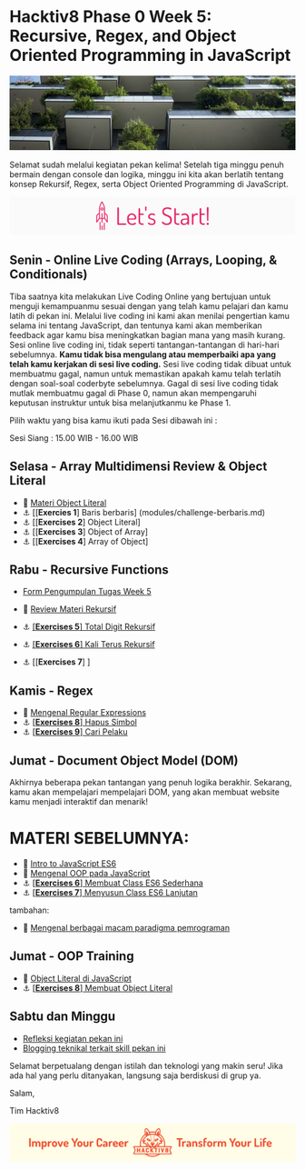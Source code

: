 # Hacktiv8 Phase 0 Week 5: Recursive, Regex, and Object Oriented Programming in JavaScript

![Header](assets/header-w4.jpg)

Selamat sudah melalui kegiatan pekan kelima! Setelah tiga minggu penuh bermain dengan console dan logika, minggu ini kita akan berlatih tentang konsep Rekursif, Regex, serta Object Oriented Programming di JavaScript.

![Let's start!](assets/start.png)

## Senin - Online Live Coding (Arrays, Looping, & Conditionals)

Tiba saatnya kita melakukan Live Coding Online yang bertujuan untuk menguji kemampuanmu sesuai dengan yang telah kamu pelajari dan kamu latih di pekan ini. Melalui live coding ini kami akan menilai pengertian kamu selama ini tentang JavaScript, dan tentunya kami akan memberikan feedback agar kamu bisa meningkatkan bagian mana yang masih kurang. Sesi online live coding ini, tidak seperti tantangan-tantangan di hari-hari sebelumnya. **Kamu tidak bisa mengulang atau memperbaiki apa yang telah kamu kerjakan di sesi live coding.** Sesi live coding tidak dibuat untuk membuatmu gagal, namun untuk memastikan apakah kamu telah terlatih dengan soal-soal coderbyte sebelumnya. Gagal di sesi live coding tidak mutlak membuatmu gagal di Phase 0, namun akan mempengaruhi keputusan instruktur untuk bisa melanjutkanmu ke Phase 1.

Pilih waktu yang bisa kamu ikuti pada Sesi dibawah ini :

Sesi Siang : 15.00 WIB - 16.00 WIB


## Selasa - Array Multidimensi Review & Object Literal
- :notebook_with_decorative_cover:
[Materi Object Literal](/modules/js-object-literal.md)
- :anchor: [[**Exercies 1**] Baris berbaris] (modules/challenge-berbaris.md)
- :anchor: [[**Exercises 2**] Object Literal]
- :anchor: [[**Exercises 3**] Object of Array]
- :anchor: [[**Exercises 4**] Array of Object]


## Rabu - Recursive Functions

- [Form Pengumpulan Tugas Week 5](https://airtable.com/shrav8Wo7rmZbBZ8Y)

- :notebook_with_decorative_cover:
[Review Materi Rekursif](/modules/js-function-recursive.md)
- :anchor: [[**Exercises 5**] Total Digit Rekursif](/modules/challenge-total-digit.md)
- :anchor: [[**Exercises 6**] Kali Terus Rekursif](/modules/challenge-kali-terus.md)
- :anchor: [[**Exercises 7**] ]


## Kamis - Regex

- :notebook_with_decorative_cover:
[Mengenal Regular Expressions](/modules/regular-expressions.md)
- :anchor:
[[**Exercises 8**] Hapus Simbol](/modules/challenge-hapus-simbol.md)
- :anchor:
[[**Exercises 9**] Cari Pelaku](/modules/challenge-cari-pelaku.md)

## Jumat - Document Object Model (DOM)
Akhirnya beberapa pekan tantangan yang penuh logika berakhir. Sekarang, kamu akan mempelajari mempelajari DOM, yang akan membuat website kamu menjadi interaktif dan menarik!







# MATERI SEBELUMNYA:

- :notebook_with_decorative_cover:
[Intro to JavaScript ES6](/modules/js-es6.md)
- :notebook_with_decorative_cover:
[Mengenal OOP pada JavaScript](/modules/oop-basics.md)
- :anchor: [[**Exercises 6**] Membuat Class ES6 Sederhana](/modules/anchor-es6-oop-start.md)
- :anchor:
[[**Exercises 7**] Menyusun Class ES6 Lanjutan](/modules/anchor-es6-oop.md)

tambahan:
- :notebook_with_decorative_cover: [Mengenal berbagai macam paradigma pemrograman](https://github.com/hacktiv8/phase-0-activities/blob/master/modules/programming-paradigm.md)


## Jumat - OOP Training
- :notebook_with_decorative_cover:
[Object Literal di JavaScript](/modules/js-object-literal.md)
- :anchor:
[[**Exercises 8**] Membuat Object Literal](/modules/anchor-js-object-literal.md)

## Sabtu dan Minggu

- [Refleksi kegiatan pekan ini](https://github.com/hacktiv8/phase-0-activities/blob/master/modules/reflection.md)
- [Blogging teknikal terkait skill pekan ini](https://github.com/hacktiv8/phase-0-activities/blob/master/modules/blog.md)

Selamat berpetualang dengan istilah dan teknologi yang makin seru! Jika ada hal yang perlu ditanyakan, langsung saja berdiskusi di grup ya.

Salam,

Tim Hacktiv8

![Hacktiv8 Banner](assets/banner.png)
